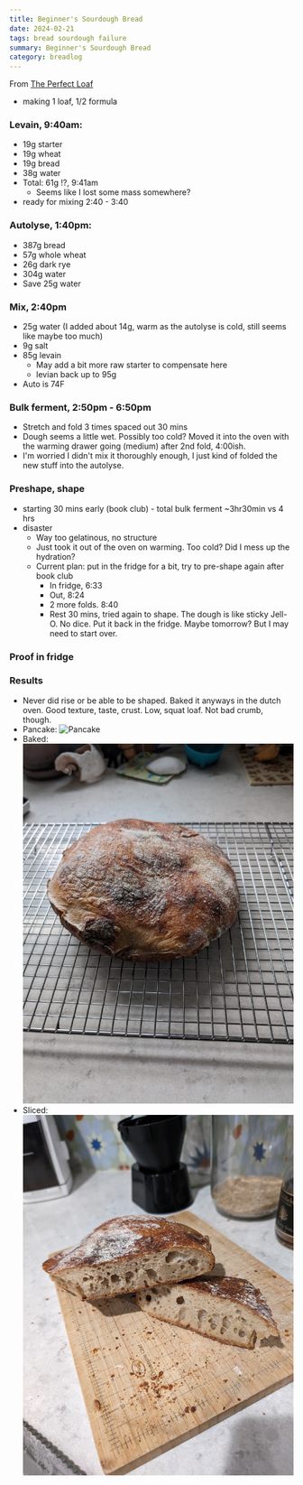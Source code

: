 ```yaml
---
title: Beginner's Sourdough Bread
date: 2024-02-21
tags: bread sourdough failure
summary: Beginner's Sourdough Bread
category: breadlog
---
```


From [The Perfect Loaf](https://www.theperfectloaf.com/beginners-sourdough-bread/)

- making 1 loaf, 1/2 formula
### Levain, 9:40am:
- 19g starter
- 19g wheat
- 19g bread
- 38g water
- Total: 61g !?, 9:41am 
	- Seems like I lost some mass somewhere?
- ready for mixing 2:40 - 3:40
### Autolyse, 1:40pm:
- 387g bread
- 57g whole wheat
- 26g dark rye
- 304g water
- Save 25g water
### Mix, 2:40pm
- 25g water (I added about 14g, warm as the autolyse is cold, still seems like maybe too much)
- 9g salt
- 85g levain
	- May add a bit more raw starter to compensate here
	- levian back up to 95g
- Auto is 74F
### Bulk ferment, 2:50pm - 6:50pm
- Stretch and fold 3 times spaced out 30 mins
- Dough seems a little wet. Possibly too cold? Moved it into the oven with the warming drawer going (medium) after 2nd fold, 4:00ish.
- I'm worried I didn't mix it thoroughly enough, I just kind of folded the new stuff into the autolyse.
### Preshape, shape
- starting 30 mins early (book club) - total bulk ferment ~3hr30min vs 4 hrs
- disaster
	- Way too gelatinous, no structure
	- Just took it out of the oven on warming. Too cold? Did I mess up the hydration?
	- Current plan: put in the fridge for a bit, try to pre-shape again after book club
		- In fridge, 6:33
		- Out, 8:24
		- 2 more folds. 8:40
		- Rest 30 mins, tried again to shape.  The dough is like sticky Jell-O. No dice. Put it back in the fridge. Maybe tomorrow? But I may need to start over.
### Proof in fridge
### Results
- Never did rise or be able to be shaped. Baked it anyways in the dutch oven. Good texture, taste, crust. Low, squat loaf. Not bad crumb, though.
- Pancake: ![Pancake](/assets/images/2024-02-21/pancake.jpg)
- Baked: ![Baked](/assets/images/2024-02-21/baked.jpg)
- Sliced: ![Sliced](/assets/images/2024-02-21/sliced.jpg)
